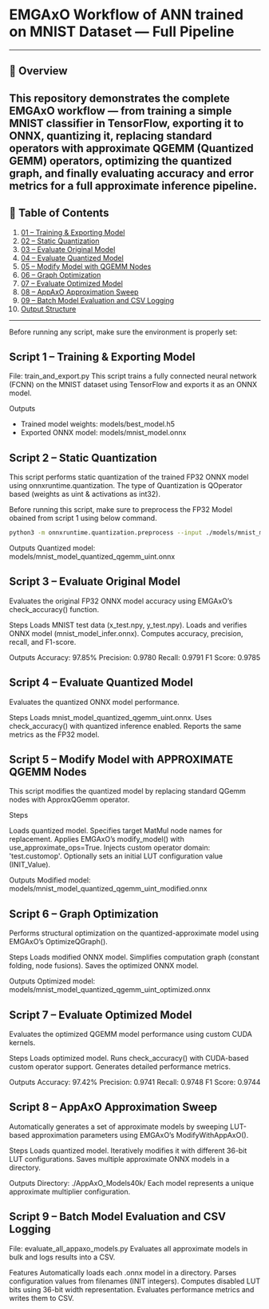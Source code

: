# EMGAxO Workflow of ANN trained on MNIST Dataset — Full Pipeline
---

## 📘 Overview
This repository demonstrates the **complete EMGAxO workflow** — from training a simple MNIST classifier in TensorFlow, exporting it to **ONNX**, quantizing it, replacing standard operators with **approximate QGEMM (Quantized GEMM)** operators, optimizing the quantized graph, and finally evaluating accuracy and error metrics for a full **approximate inference pipeline**.
---

## 🧩 Table of Contents
 
1. [01 – Training & Exporting Model](#-script-1--training--exporting-model)  
2. [02 – Static Quantization](#-script-2--static-quantization)  
3. [03 – Evaluate Original Model](#-script-3--evaluate-original-model)  
4. [04 – Evaluate Quantized Model](#-script-4--evaluate-quantized-model)  
5. [05 – Modify Model with QGEMM Nodes](#-script-5--modify-model-with-qgemm-nodes)  
6. [06 – Graph Optimization](#-script-6--graph-optimization)  
7. [07 – Evaluate Optimized Model](#-script-7--evaluate-optimized-model)  
8. [08 – AppAxO Approximation Sweep](#-script-8--appaxo-approximation-sweep)  
9. [09 – Batch Model Evaluation and CSV Logging](#-script-9--batch-model-evaluation-and-csv-logging)  
10. [Output Structure](#-output-structure)

---

Before running any script, make sure the environment is properly set:

## Script 1 – Training & Exporting Model

File: train_and_export.py
This script trains a fully connected neural network (FCNN) on the MNIST dataset using TensorFlow and exports it as an ONNX model.

Outputs
- Trained model weights: models/best_model.h5
- Exported ONNX model: models/mnist_model.onnx


## Script 2 – Static Quantization
This script performs static quantization of the trained FP32 ONNX model using onnxruntime.quantization. The type of Quantization is QOperator based (weights as uint & activations as int32).

Before running this script, make sure to preprocess the FP32 Model obained from script 1 using below command.

```bash
python3 -m onnxruntime.quantization.preprocess --input ./models/mnist_model.onnx --output ./models/mnist_model_infer.onnx
```

Outputs
Quantized model: models/mnist_model_quantized_qgemm_uint.onnx

## Script 3 – Evaluate Original Model
Evaluates the original FP32 ONNX model accuracy using EMGAxO’s check_accuracy() function.

Steps
Loads MNIST test data (x_test.npy, y_test.npy).
Loads and verifies ONNX model (mnist_model_infer.onnx).
Computes accuracy, precision, recall, and F1-score.

Outputs
Accuracy: 97.85%
Precision: 0.9780
Recall:    0.9791
F1 Score:  0.9785

## Script 4 – Evaluate Quantized Model
Evaluates the quantized ONNX model performance.

Steps
Loads mnist_model_quantized_qgemm_uint.onnx.
Uses check_accuracy() with quantized inference enabled.
Reports the same metrics as the FP32 model.


## Script 5 – Modify Model with APPROXIMATE QGEMM Nodes
This script modifies the quantized model by replacing standard QGemm nodes with ApproxQGemm operator.

Steps

Loads quantized model.
Specifies target MatMul node names for replacement.
Applies EMGAxO’s modify_model() with use_approximate_ops=True.
Injects custom operator domain: 'test.customop'.
Optionally sets an initial LUT configuration value (INIT_Value).

Outputs
Modified model: models/mnist_model_quantized_qgemm_uint_modified.onnx

## Script 6 – Graph Optimization
Performs structural optimization on the quantized-approximate model using EMGAxO’s OptimizeQGraph().

Steps
Loads modified ONNX model.
Simplifies computation graph (constant folding, node fusions).
Saves the optimized ONNX model.

Outputs
Optimized model: models/mnist_model_quantized_qgemm_uint_optimized.onnx

## Script 7 – Evaluate Optimized Model
Evaluates the optimized QGEMM model performance using custom CUDA kernels.

Steps
Loads optimized model.
Runs check_accuracy() with CUDA-based custom operator support.
Generates detailed performance metrics.

Outputs
Accuracy: 97.42%
Precision: 0.9741
Recall:    0.9748
F1 Score:  0.9744

## Script 8 – AppAxO Approximation Sweep
Automatically generates a set of approximate models by sweeping LUT-based approximation parameters using EMGAxO’s ModifyWithAppAxO().

Steps
Loads quantized model.
Iteratively modifies it with different 36-bit LUT configurations.
Saves multiple approximate ONNX models in a directory.

Outputs
Directory: ./AppAxO_Models40k/
Each model represents a unique approximate multiplier configuration.

## Script 9 – Batch Model Evaluation and CSV Logging

File: evaluate_all_appaxo_models.py
Evaluates all approximate models in bulk and logs results into a CSV.

Features
Automatically loads each .onnx model in a directory.
Parses configuration values from filenames (INIT integers).
Computes disabled LUT bits using 36-bit width representation.
Evaluates performance metrics and writes them to CSV.
